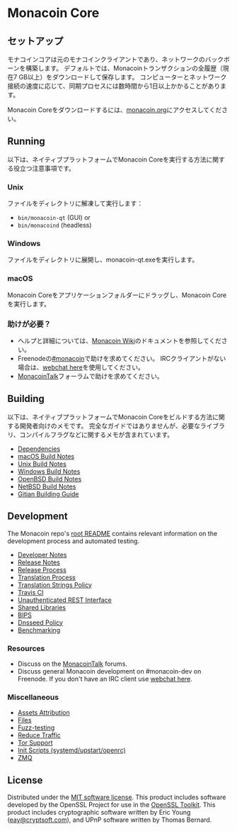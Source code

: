 Monacoin Core
=============

セットアップ
---------------------
モナコインコアは元のモナコインクライアントであり、ネットワークのバックボーンを構築します。 デフォルトでは、Monacoinトランザクションの全履歴（現在7 GB以上）をダウンロードして保存します。 コンピューターとネットワーク接続の速度に応じて、同期プロセスには数時間から1日以上かかることがあります。

Monacoin Coreをダウンロードするには、[monacoin.org](https://monacoin.org)にアクセスしてください。

Running
---------------------
以下は、ネイティブプラットフォームでMonacoin Coreを実行する方法に関する役立つ注意事項です。

### Unix

ファイルをディレクトリに解凍して実行します：

- `bin/monacoin-qt` (GUI) or
- `bin/monacoind` (headless)

### Windows

ファイルをディレクトリに展開し、monacoin-qt.exeを実行します。

### macOS

Monacoin Coreをアプリケーションフォルダーにドラッグし、Monacoin Coreを実行します。

### 助けが必要？

* ヘルプと詳細については、[Monacoin Wiki](https://monacoin.info/)のドキュメントを参照してください。
* Freenodeの[#monacoin](http://webchat.freenode.net?channels=monacoin)で助けを求めてください。 IRCクライアントがない場合は、[webchat here](http://webchat.freenode.net?channels=monacoin)を使用してください。
* [MonacoinTalk](https://monacointalk.io/)フォーラムで助けを求めてください。

Building
---------------------
以下は、ネイティブプラットフォームでMonacoin Coreをビルドする方法に関する開発者向けのメモです。 完全なガイドではありませんが、必要なライブラリ、コンパイルフラグなどに関するメモが含まれています。

- [Dependencies](dependencies.md)
- [macOS Build Notes](build-osx.md)
- [Unix Build Notes](build-unix.md)
- [Windows Build Notes](build-windows.md)
- [OpenBSD Build Notes](build-openbsd.md)
- [NetBSD Build Notes](build-netbsd.md)
- [Gitian Building Guide](gitian-building.md)

Development
---------------------
The Monacoin repo's [root README](/README.md) contains relevant information on the development process and automated testing.

- [Developer Notes](developer-notes.md)
- [Release Notes](release-notes.md)
- [Release Process](release-process.md)
- [Translation Process](translation_process.md)
- [Translation Strings Policy](translation_strings_policy.md)
- [Travis CI](travis-ci.md)
- [Unauthenticated REST Interface](REST-interface.md)
- [Shared Libraries](shared-libraries.md)
- [BIPS](bips.md)
- [Dnsseed Policy](dnsseed-policy.md)
- [Benchmarking](benchmarking.md)

### Resources
* Discuss on the [MonacoinTalk](https://monacointalk.io/) forums.
* Discuss general Monacoin development on #monacoin-dev on Freenode. If you don't have an IRC client use [webchat here](http://webchat.freenode.net/?channels=monacoin-dev).

### Miscellaneous
- [Assets Attribution](assets-attribution.md)
- [Files](files.md)
- [Fuzz-testing](fuzzing.md)
- [Reduce Traffic](reduce-traffic.md)
- [Tor Support](tor.md)
- [Init Scripts (systemd/upstart/openrc)](init.md)
- [ZMQ](zmq.md)

License
---------------------
Distributed under the [MIT software license](/COPYING).
This product includes software developed by the OpenSSL Project for use in the [OpenSSL Toolkit](https://www.openssl.org/). This product includes
cryptographic software written by Eric Young ([eay@cryptsoft.com](mailto:eay@cryptsoft.com)), and UPnP software written by Thomas Bernard.
